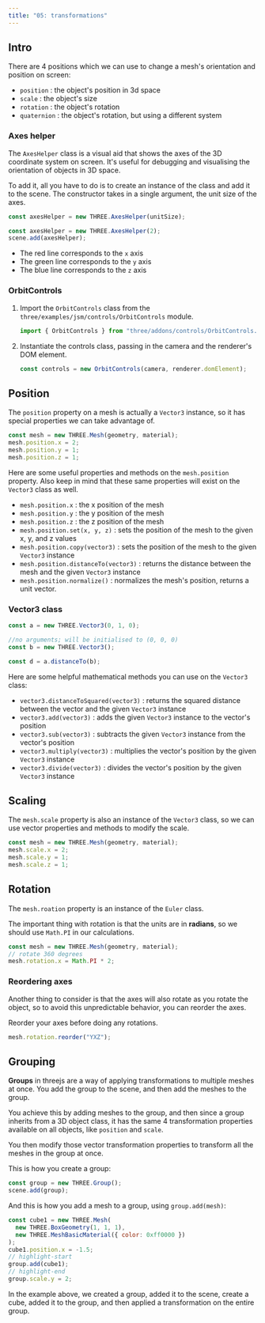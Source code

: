 ```yaml
---
title: "05: transformations"
---
```


## Intro

There are 4 positions which we can use to change a mesh's orientation and position on screen:

- `position` : the object's position in 3d space
- `scale` : the object's size
- `rotation` : the object's rotation
- `quaternion` : the object's rotation, but using a different system

### Axes helper

The `AxesHelper` class is a visual aid that shows the axes of the 3D coordinate system on screen. It's useful for debugging and visualising the orientation of objects in 3D space.

To add it, all you have to do is to create an instance of the class and add it to the scene. The constructor takes in a single argument, the unit size of the axes.

```javascript
const axesHelper = new THREE.AxesHelper(unitSize);
```

```javascript
const axesHelper = new THREE.AxesHelper(2);
scene.add(axesHelper);
```

- The red line corresponds to the `x` axis
- The green line corresponds to the `y` axis
- The blue line corresponds to the `z` axis

### OrbitControls

1. Import the `OrbitControls` class from the `three/examples/jsm/controls/OrbitControls` module.

   ```javascript
   import { OrbitControls } from "three/addons/controls/OrbitControls.js";
   ```

2. Instantiate the controls class, passing in the camera and the renderer's DOM element.

   ```javascript
   const controls = new OrbitControls(camera, renderer.domElement);
   ```

## Position

The `position` property on a mesh is actually a `Vector3` instance, so it has special properties we can take advantage of.

```javascript
const mesh = new THREE.Mesh(geometry, material);
mesh.position.x = 2;
mesh.position.y = 1;
mesh.position.z = 1;
```

Here are some useful properties and methods on the `mesh.position` property. Also keep in mind that these same properties will exist on the `Vector3` class as well.

- `mesh.position.x` : the x position of the mesh
- `mesh.position.y` : the y position of the mesh
- `mesh.position.z` : the z position of the mesh
- `mesh.position.set(x, y, z)` : sets the position of the mesh to the given x, y, and z values
- `mesh.position.copy(vector3)` : sets the position of the mesh to the given `Vector3` instance
- `mesh.position.distanceTo(vector3)` : returns the distance between the mesh and the given `Vector3` instance
- `mesh.position.normalize()` : normalizes the mesh's position, returns a unit vector.

### Vector3 class

```javascript
const a = new THREE.Vector3(0, 1, 0);

//no arguments; will be initialised to (0, 0, 0)
const b = new THREE.Vector3();

const d = a.distanceTo(b);
```

Here are some helpful mathematical methods you can use on the `Vector3` class:

- `vector3.distanceToSquared(vector3)` : returns the squared distance between the vector and the given `Vector3` instance
- `vector3.add(vector3)` : adds the given `Vector3` instance to the vector's position
- `vector3.sub(vector3)` : subtracts the given `Vector3` instance from the vector's position
- `vector3.multiply(vector3)` : multiplies the vector's position by the given `Vector3` instance
- `vector3.divide(vector3)` : divides the vector's position by the given `Vector3` instance

## Scaling

The `mesh.scale` property is also an instance of the `Vector3` class, so we can use vector properties and methods to modify the scale.

```javascript
const mesh = new THREE.Mesh(geometry, material);
mesh.scale.x = 2;
mesh.scale.y = 1;
mesh.scale.z = 1;
```

## Rotation

The `mesh.roation` property is an instance of the `Euler` class.

The important thing with rotation is that the units are in **radians**, so we should use `Math.PI` in our calculations.

```javascript
const mesh = new THREE.Mesh(geometry, material);
// rotate 360 degrees
mesh.rotation.x = Math.PI * 2;
```

### Reordering axes

Another thing to consider is that the axes will also rotate as you rotate the object, so to avoid this unpredictable behavior, you can reorder the axes.

Reorder your axes before doing any rotations.

```javascript
mesh.rotation.reorder("YXZ");
```

## Grouping

**Groups** in threejs are a way of applying transformations to multiple meshes at once. You add the group to the scene, and then add the meshes to the group.

You achieve this by adding meshes to the group, and then since a group inherits from a 3D object class, it has the same 4 transformation properties available on all objects, like `position` and `scale`.

You then modify those vector transformation properties to transform all the meshes in the group at once.

This is how you create a group:

```javascript
const group = new THREE.Group();
scene.add(group);
```

And this is how you add a mesh to a group, using `group.add(mesh)`:

```javascript
const cube1 = new THREE.Mesh(
  new THREE.BoxGeometry(1, 1, 1),
  new THREE.MeshBasicMaterial({ color: 0xff0000 })
);
cube1.position.x = -1.5;
// highlight-start
group.add(cube1);
// highlight-end
group.scale.y = 2;
```

In the example above, we created a group, added it to the scene, create a cube, added it to the group, and then applied a transformation on the entire group.
